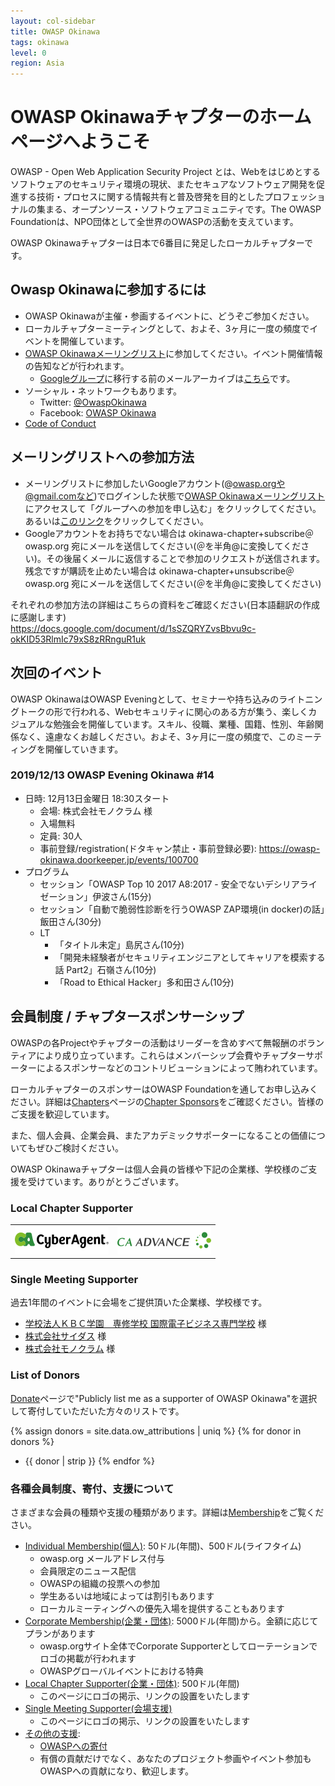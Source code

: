 ```yaml
---
layout: col-sidebar
title: OWASP Okinawa
tags: okinawa
level: 0
region: Asia
---
```


<script>
$(function() {
    // Activate main tab if there is no active tab
    if ($('.tab-link').has('current').length == 0) {
        $('#main-link').click();
    }
});
</script>

# OWASP Okinawaチャプターのホームページへようこそ

OWASP - Open Web Application Security Project とは、Webをはじめとするソフトウェアのセキュリティ環境の現状、またセキュアなソフトウェア開発を促進する技術・プロセスに関する情報共有と普及啓発を目的としたプロフェッショナルの集まる、オープンソース・ソフトウェアコミュニティです。The OWASP Foundationは、NPO団体として全世界のOWASPの活動を支えています。

OWASP Okinawaチャプターは日本で6番目に発足したローカルチャプターです。

## Owasp Okinawaに参加するには

* OWASP Okinawaが主催・参画するイベントに、どうぞご参加ください。
* ローカルチャプターミーティングとして、およそ、3ヶ月に一度の頻度でイベントを開催しています。
* [OWASP Okinawaメーリングリスト](https://groups.google.com/a/owasp.org/forum/#!forum/okinawa-chapter/join)に参加してください。イベント開催情報の告知などが行われます。
    * [Googleグループ](https://groups.google.com/a/owasp.org/d/forum/okinawa-chapter)に移行する前のメールアーカイブは[こちら](http://lists.owasp.org/pipermail/owasp-okinawa/)です。
* ソーシャル・ネットワークもあります。
    * Twitter: [@OwaspOkinawa](https://twitter.com/owaspokinawa)
    * Facebook: [OWASP Okinawa](https://www.facebook.com/owaspokinawa/)
* [Code of Conduct](/www-policy/operational/code-of-conduct.html)

## メーリングリストへの参加方法

* メーリングリストに参加したいGoogleアカウント(@owasp.orgや@gmail.comなど)でログインした状態で[OWASP Okinawaメーリングリスト](https://groups.google.com/a/owasp.org/forum/#!forum/okinawa-chapter/join)にアクセスして「グループへの参加を申し込む」をクリックしてください。あるいは[このリンク](https://groups.google.com/a/owasp.org/forum/#!forum/okinawa-chapter/join)をクリックしてください。
* Googleアカウントをお持ちでない場合は okinawa-chapter+subscribe＠owasp.org 宛にメールを送信してください(＠を半角@に変換してください)。その後届くメールに返信することで参加のリクエストが送信されます。残念ですが購読を止めたい場合は okinawa-chapter+unsubscribe＠owasp.org 宛にメールを送信してください(＠を半角@に変換してください)

それぞれの参加方法の詳細はこちらの資料をご確認ください(日本語翻訳の作成に感謝します)  
<https://docs.google.com/document/d/1sSZQRYZvsBbvu9c-okKID53RlmIc79xS8zRRnguR1uk>

## 次回のイベント

OWASP OkinawaはOWASP Eveningとして、セミナーや持ち込みのライトニングトークの形で行われる、Webセキュリティに関心のある方が集う、楽しくカジュアルな勉強会を開催しています。スキル、役職、業種、国籍、性別、年齢関係なく、遠慮なくお越しください。およそ、3ヶ月に一度の頻度で、このミーティングを開催していきます。

### 2019/12/13 OWASP Evening Okinawa \#14

* 日時: 12月13日金曜日 18:30スタート
    * 会場: 株式会社モノクラム 様
    * 入場無料
    * 定員: 30人
    * 事前登録/registration(ドタキャン禁止・事前登録必要): <https://owasp-okinawa.doorkeeper.jp/events/100700>
* プログラム
    * セッション「OWASP Top 10 2017 A8:2017 - 安全でないデシリアライゼーション」伊波さん(15分)
    * セッション「自動で脆弱性診断を行うOWASP ZAP環境(in docker)の話」飯田さん(30分)
    * LT
        * 「タイトル未定」島尻さん(10分)
        * 「開発未経験者がセキュリティエンジニアとしてキャリアを模索する話 Part2」石嶺さん(10分)
        * 「Road to Ethical Hacker」多和田さん(10分)

## 会員制度 / チャプタースポンサーシップ

OWASPの各Projectやチャプターの活動はリーダーを含めすべて無報酬のボランティアにより成り立っています。これらはメンバーシップ会費やチャプターサポーターによるスポンサーなどのコントリビューションによって賄われています。

ローカルチャプターのスポンサーはOWASP Foundationを通してお申し込みください。詳細は[Chapters](/www-policy/operational/chapters.html)ページの[Chapter Sponsors](/www-policy/operational/chapters.html#chapter-sponsors--local-and-global)をご確認ください。皆様のご支援を歓迎しています。

また、個人会員、企業会員、またアカデミックサポーターになることの価値についてもぜひご検討ください。

OWASP Okinawaチャプターは個人会員の皆様や下記の企業様、学校様のご支援を受けています。ありがとうございます。

### Local Chapter Supporter

<table cellpadding="15" cellspacing="0">
    <tr>
        <td><a href="https://www.cyberagent.co.jp/" target="_blank" rel="noopener"><img src="assets/images/ca_logo_rgb_150x45.png" alt="株式会社サイバーエージェント"></a></td>
        <td><a href="https://www.ca-adv.co.jp/" target="_blank" rel="noopener"><img src="assets/images/caadvance_logo_150x45.png" alt="株式会社シーエー・アドバンス"></a></td>
    </tr>
</table>

### Single Meeting Supporter

過去1年間のイベントに会場をご提供頂いた企業様、学校様です。

* [学校法人ＫＢＣ学園　専修学校 国際電子ビジネス専門学校](http://www.kbc.ac.jp/) 様
* [株式会社サイダス](http://www.cydas.com/) 様
* [株式会社モノクラム](https://www.monocram.co.jp/) 様

### List of Donors

[Donate](/donate/?reponame=www-chapter-okinawa&title=OWASP+Okinawa)ページで"Publicly list me as a supporter of OWASP Okinawa"を選択して寄付していただいた方々のリストです。

{% assign donors = site.data.ow_attributions | uniq %}
{% for donor in donors %}
* {{ donor | strip }}
{% endfor %}

### 各種会員制度、寄付、支援について

さまざまな会員の種類や支援の種類があります。詳細は[Membership](/www-policy/operational/membership.html)をご覧ください。

* [Individual Membership(個人)](/membership/): 50ドル(年間)、500ドル(ライフタイム)
    * owasp.org メールアドレス付与
    * 会員限定のニュース配信
    * OWASPの組織の投票への参加
    * 学生あるいは地域によっては割引もあります
    * ローカルミーティングへの優先入場を提供することもあります
* [Corporate Membership(企業・団体)](/supporters/): 5000ドル(年間)から。金額に応じてプランがあります
    * owasp.orgサイト全体でCorporate Supporterとしてローテーションでロゴの掲載が行われます
    * OWASPグローバルイベントにおける特典
* [Local Chapter Supporter(企業・団体)](/www-policy/operational/chapters.html#chapter-sponsors--local-and-global): 500ドル(年間)
    * このページにロゴの掲示、リンクの設置をいたします
* [Single Meeting Supporter(会場支援)](/www-policy/operational/chapters.html#chapter-sponsors--local-and-global)
    * このページにロゴの掲示、リンクの設置をいたします
* [その他の支援](/www-policy/operational/chapters.html#chapter-sponsors--local-and-global):
    * [OWASPへの寄付](/donate/?reponame=www-chapter-okinawa&title=OWASP+Okinawa)
    * 有償の貢献だけでなく、あなたのプロジェクト参画やイベント参加もOWASPへの貢献になり、歓迎します。
